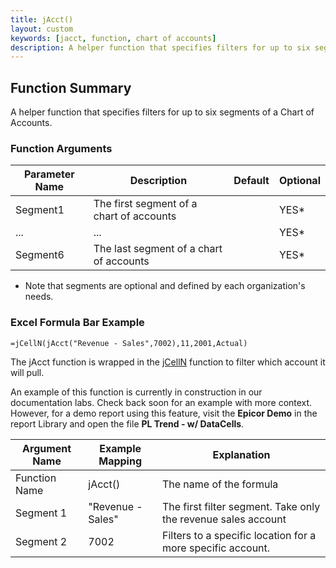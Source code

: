 ```yaml
---
title: jAcct()
layout: custom
keywords: [jacct, function, chart of accounts]
description: A helper function that specifies filters for up to six segments of a Chart of Accounts  
---
```

##  Function Summary 

A helper function that specifies filters for up to six segments of a Chart of Accounts. 

###  Function Arguments   
  
| Parameter Name | Description                              | Default | Optional |
| -------------- | ---------------------------------------- | ------- | -------- |
| Segment1       | The first segment of a chart of accounts |         | YES*     |
| ...            | ...                                      |         | YES*     |
| Segment6       | The last segment of a chart of accounts  |         | YES*     |

* Note that segments are optional and defined by each organization's needs. 

###  Excel Formula Bar Example   

```Excel
=jCellN(jAcct("Revenue - Sales",7002),11,2001,Actual)
```

The jAcct function is wrapped in the [jCellN](/wIndex/jCell.html) function to filter which account it will pull.

An example of this function is currently in construction in our documentation labs. Check back soon for an example with more context. However, for a demo report using this feature, visit the **Epicor Demo** in the report Library and open the file **PL Trend - w/ DataCells**.

| Argument Name | Example Mapping   | Explanation                                                   |
| ------------- | ----------------- | ------------------------------------------------------------- |
| Function Name | jAcct()           | The name of the formula                                       |
| Segment 1     | "Revenue - Sales" | The first filter segment. Take only the revenue sales account |
| Segment 2     | 7002              | Filters to a specific location for a more specific account.   |